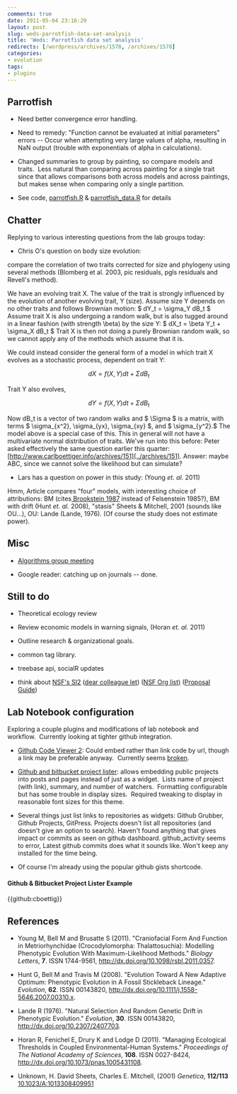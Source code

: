 ```yaml
---
comments: true
date: 2011-05-04 23:16:29
layout: post
slug: weds-parrotfish-data-set-analysis
title: 'Weds: Parrotfish data set analysis'
redirects: [/wordpress/archives/1578, /archives/1578]
categories:
- evolution
tags:
- plugins
---
```


## Parrotfish





	
  * Need better convergence error handling.

	
  * Need to remedy: "Function cannot be evaluated at initial parameters" errors -- Occur when attempting very large values of alpha, resulting in NaN output (trouble with exponentials of alpha in calculations).

	
  * Changed summaries to group by painting, so compare models and traits.  Less natural than comparing across painting for a single trait since that allows comparisons both across models and across paintings, but makes sense when comparing only a single partition.

	
  * See code, [parrotfish.R](https://github.com/cboettig/wrightscape/blob/master/demos/parrotfish.R) & [parrotfish_data.R](https://github.com/cboettig/wrightscape/blob/master/demos/parrotfish_data.R) for details




## Chatter


Replying to various interesting questions from the lab groups today:



	
  * Chris O's question on body size evolution:

compare the correlation of two traits corrected for size and phylogeny using several methods (Blomberg et al. 2003, pic residuals, pgls residuals and Revell's method).

We have an evolving trait X.  The value of the trait is strongly  influenced by the evolution of another evolving trait, Y (size). Assume size Y depends on no other traits and follows Brownian motion: $ dY_t = \sigma_Y dB_t $
Assume trait X is also undergoing a random walk, but is also tugged  around in a linear fashion (with strength \beta) by the size Y: $ dX_t =  \beta Y_t + \sigma_X dB_t $ Trait X is then not doing a purely Brownian random walk, so we cannot apply any of the methods which assume that it is.

We could instead consider the general form of a model in which trait X evolves as a stochastic process, dependent on trait Y:

$$ dX = f(X, Y)dt + \Sigma dB_t $$

Trait Y also evolves,

$$ dY = f(X,Y) dt + \Sigma dB_t $$

Now  dB_t is a vector of two random walks and $ \Sigma $ is a matrix, with terms  $ \sigma_{x^2}, \sigma_{yx}, \sigma_{xy} $, and $ \sigma_{y^2}.$  The model above is a  special case of this.  This in general will not have a multivariate  normal distribution of traits.  We've run into this before: Peter asked  effectively the same question earlier this quarter: [http://www.carlboettiger.info/archives/151](../archives/151).  Answer: maybe ABC, since we cannot solve the likelihood but can simulate?
	
  * Lars has a question on power in this study: (Young _et. al._ 2011)

Hmm, Article compares "four" models, with interesting choice of attributions: BM (cites[ Brookstein 1987](http://paleobiol.geoscienceworld.org/cgi/content/abstract/13/4/446) instead of Felsenstein 1985?), BM with drift (Hunt _et. al._ 2008), "stasis" Sheets & Mitchell, 2001 (sounds like OU...), OU: Lande (Lande, 1976).  (Of course the study does not estimate power).


## Misc





	
  * [Algorithms group meeting](http://www.carlboettiger.info/archives/1595)

	
  * Google reader: catching up on journals -- done.




## Still to do





	
  * Theoretical ecology review

	
  * Review economic models in warning signals, (Horan _et. al._ 2011)

	
  * Outline research & organizational goals.

	
  * common tag library.

	
  * treebase api, socialR updates

	
  * think about [NSF's SI2](http://www.nsf.gov/funding/pgm_summ.jsp?pims_id=503489) ([dear colleague let](http://www.nsf.gov/pubs/2010/nsf10015/nsf10015.jsp)) ([NSF Org list)](http://nsf.gov/staff/orglist.jsp) ([Proposal Guide](http://www.nsf.gov/pubs/policydocs/pappguide/nsf11001/gpg_index.jsp))




## Lab Notebook configuration


Exploring a couple plugins and modifications of lab notebook and workflow.  Currently looking at tighter github integration.



	
  * [Github Code Viewer 2](http://wordpress.org/extend/plugins/github-code-viewer-2/): Could embed rather than link code by url, though a link may be preferable anyway.  Currently seems [broken](http://wordpress.org/support/topic/implode-error?replies=1#post-2095048).

	
  * [Github and bitbucket project lister](http://wordpress.org/extend/plugins/github-bitbucket-project-lister/): allows embedding public projects into posts and pages instead of just as a widget.  Lists name of project (with link), summary, and number of watchers.  Formatting configurable but has some trouble in display sizes.  Required tweaking to display in reasonable font sizes for this theme.

	
  * Several things just list links to repositories as widgets: Github Grubber, Github Projects, GitPress.  Projects doesn't list all repositories (and doesn't give an option to search).   Haven't found anything that gives impact or commits as seen on github dashboard. github_activity seems to error, Latest github commits does what it sounds like.  Won't keep any installed for the time being.

	
  * Of course I'm already using the popular github gists shortcode.




#### Github & Bitbucket Project Lister Example


{{github:cboettig}}

## References


- Young M, Bell M and Brusatte S (2011).
"Craniofacial Form And Function in Metriorhynchidae (Crocodylomorpha: Thalattosuchia): Modelling Phenotypic Evolution With Maximum-Likelihood Methods."
*Biology Letters*, **7**.
ISSN 1744-9561, <a href="http://dx.doi.org/10.1098/rsbl.2011.0357">http://dx.doi.org/10.1098/rsbl.2011.0357</a>.

- Hunt G, Bell M and Travis M (2008).
"Evolution Toward A New Adaptive Optimum: Phenotypic Evolution in A Fossil Stickleback Lineage."
*Evolution*, **62**.
ISSN 00143820, <a href="http://dx.doi.org/10.1111/j.1558-5646.2007.00310.x">http://dx.doi.org/10.1111/j.1558-5646.2007.00310.x</a>.

- Lande R (1976).
"Natural Selection And Random Genetic Drift in Phenotypic Evolution."
*Evolution*, **30**.
ISSN 00143820, <a href="http://dx.doi.org/10.2307/2407703">http://dx.doi.org/10.2307/2407703</a>.

- Horan R, Fenichel E, Drury K and Lodge D (2011).
"Managing Ecological Thresholds in Coupled Environmental-Human Systems."
*Proceedings of The National Academy of Sciences*, **108**.
ISSN 0027-8424, <a href="http://dx.doi.org/10.1073/pnas.1005431108">http://dx.doi.org/10.1073/pnas.1005431108</a>.



-  Unknown, H. David Sheets, Charles E. Mitchell,  (2001) *Genetica*, **112/113**    [10.1023/A:1013308409951](http://dx.doi.org/10.1023/A:1013308409951)
